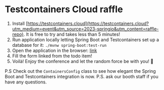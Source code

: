 # Testcontainers Cloud raffle

1. Install [https://testcontainers.cloud](https://testcontainers.cloud?utm_medium=event&utm_source=2023-springio&utm_content=raffle-repo). It is free to try and takes less than 5 minutes!
2. Run application locally letting Spring Boot and Testcontainers set up a database for it: `./mvnw spring-boot:test-run`
3. Open the application in the browser: [link](http://localhost:8080/?http://localhost:8080/todos)
3. Fill the form linked from the todo item! 
4. Voilà! Enjoy the conference and let the random force be with you! 🤞

P.S Check out the `ContainersConfig` class to see how elegant the Spring Boot and Testcontainers integration is now.
P.S. ask our booth staff if you have any questions.
